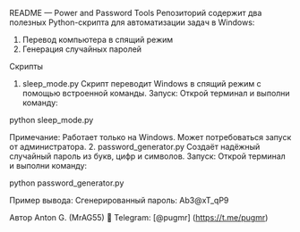 README — Power and Password Tools
Репозиторий содержит два полезных Python-скрипта для автоматизации задач в Windows:

1. Перевод компьютера в спящий режим
2. Генерация случайных паролей

Скрипты
1. sleep_mode.py
Скрипт переводит Windows в спящий режим с помощью встроенной команды.
Запуск:
Открой терминал и выполни команду:

python sleep_mode.py

Примечание: Работает только на Windows. Может потребоваться запуск от администратора.
2. password_generator.py
Создаёт надёжный случайный пароль из букв, цифр и символов.
Запуск:
Открой терминал и выполни команду:

python password_generator.py

Пример вывода:
Сгенерированный пароль: Ab3@xT_qP9

Автор
Anton G. (MrAG55)
💬 Telegram:
[@pugmr]
(https://t.me/pugmr)
